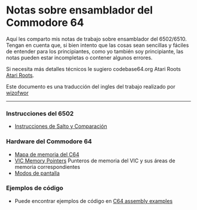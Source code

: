 # Notas sobre ensamblador del Commodore 64

Aquí les comparto mis notas de trabajo sobre ensamblador del 6502/6510. Tengan en cuenta que, si bien intento que las cosas sean sencillas y fáciles de entender para los principiantes, como yo también soy principiante, las notas pueden estar incompletas o contener algunos errores.

Si necesita más detalles técnicos le sugiero codebase64.org Atari Roots
[Atari Roots](http://www.atariarchives.org/roots/index.php).

Este documento es una traducción del ingles del trabajo realizado por [wizofwor](https://github.com/wizofwor/C64-Notes)

---

### Instrucciones del 6502
+ [Instrucciones de Salto y Comparación](https://github.com/SrHead/C64-Notes/blob/master/notes/Branches.md)

### Hardware del Commodore 64

+ [Mapa de memoria del C64](notes/C64-memory-map.md)
+ [VIC Memory Pointers](https://github.com/SrHead/C64-Notes/blob/master/notes/Memory-locations-used-by-VIC.md) Punteros de memoria del VIC y sus áreas de memoria correspondientes
+ [Modos de pantalla](https://github.com/SrHead/C64-Notes/blob/master/notes/C64-screen-modes.md)

 
### Ejemplos de código

+ Puede encontrar ejemplos de código en [C64 assembly examples](https://github.com/SrHead/C64-assembly-examples)
